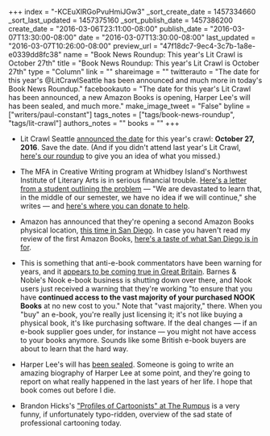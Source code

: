 +++
index = "-KCEuXlRGoPvuHmiJGw3"
_sort_create_date = 1457334660
_sort_last_updated = 1457375160
_sort_publish_date = 1457386200
create_date = "2016-03-06T23:11:00-08:00"
publish_date = "2016-03-07T13:30:00-08:00"
date = "2016-03-07T13:30:00-08:00"
last_updated = "2016-03-07T10:26:00-08:00"
preview_url = "47f18dc7-9ec4-3c7b-1a8e-e0339dd8fc38"
name = "Book News Roundup: This year's Lit Crawl is October 27th"
title = "Book News Roundup: This year's Lit Crawl is October 27th"
type = "Column"
link = ""
shareimage = ""
twitterauto = "The date for this year's @LitCrawlSeattle has been announced and  much more in today's Book News Roundup."
facebookauto = "The date for this year's Lit Crawl has been announced, a new Amazon Books is opening, Harper Lee's will has been sealed, and much more."
make_image_tweet = "False"
byline = ["writers/paul-constant"]
tags_notes = ["tags/book-news-roundup", "tags/lit-crawl"]
authors_notes = ""
books = ""
+++
* Lit Crawl Seattle [announced the date](https://www.facebook.com/LitCrawlSeattle/posts/1130578770309500) for this year's crawl: **October 27, 2016**. Save the date. (And if you didn't attend last year's Lit Crawl, [here's our roundup](http://seattlereviewofbooks.com/notes/2015/10/23/started-from-the-bottom-now-were-here/) to give you an idea of what you missed.)

* The MFA in Creative Writing program at Whidbey Island's Northwest Institute of Literary Arts is in serious financial trouble. [Here's a letter from a student outlining the problem](https://www.facebook.com/bonny.becker.77/posts/10153572401133937) — "We are devastated to learn that, in the middle of our semester, we have no idea if we will continue," she writes — and [here's where you can donate to help](http://www.nila.edu/www/donate-to-nila/).

* Amazon has announced that they're opening a second Amazon Books physical location, [this time in San Diego](http://www.marketwatch.com/story/amazon-to-open-second-brick-and-mortar-bookstore-in-san-diego-2016-03-07?mod=MethodeStories). In case you haven't read my review of the first Amazon Books, [here's a taste of what San Diego is in for](http://seattlereviewofbooks.com/notes/2015/11/09/the-algorithm-method/).

* This is something that anti-e-book commentators have been warning for years, and it [appears to be coming true in Great Britain](http://www.theregister.co.uk/2016/03/04/barnes_and_noble_pulls_out_of_blighty/?mt=1457362930924). Barnes & Noble's Nook e-book business is shutting down over there, and Nook users just received a warning that they're working "to ensure that you have **continued access to the vast majority of your purchased NOOK Books** at no new cost to you." Note that "vast majority," there. When you "buy" an e-book, you're really just licensing it; it's not like buying a physical book, it's like purchasing software. If the deal changes — if an e-book supplier goes under, for instance — you might not have access to your books anymore. Sounds like some British e-book buyers are about to learn that the hard way. 

* Harper Lee's will has [been sealed](http://www.mhpbooks.com/harper-lees-will-is-now-as-mysterious-as-her-second-novel/). Someone is going to write an amazing biography of Harper Lee at some point, and they're going to report on what really happened in the last years of her life. I hope that book comes out before I die.

* Brandon Hicks's ["Profiles of Cartoonists" at The Rumpus](http://therumpus.net/2016/03/145833/) is a very funny, if unfortunately typo-ridden, overview of the sad state of professional cartooning today.
